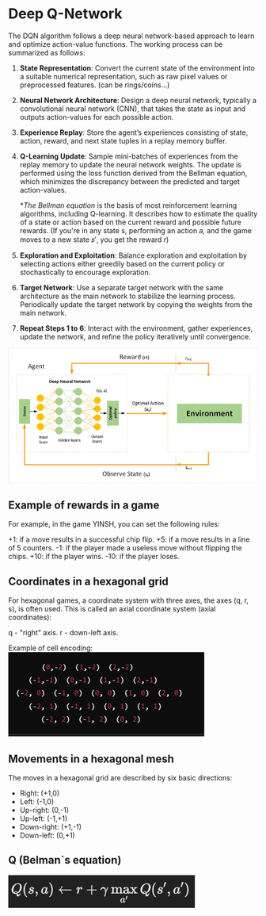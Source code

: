 # Deep Q-Network 

The DQN algorithm follows a deep neural network-based approach to learn and optimize action-value functions. The working process can be summarized as follows:

1. **State Representation**: Convert the current state of the environment into a suitable numerical representation, such as raw pixel values or preprocessed features. (can be rings/coins...)
2. **Neural Network Architecture**: Design a deep neural network, typically a convolutional neural network (CNN), that takes the state as input and outputs action-values for each possible action.
3. **Experience Replay**: Store the agent’s experiences consisting of state, action, reward, and next state tuples in a replay memory buffer.
4. **Q-Learning Update**: Sample mini-batches of experiences from the replay memory to update the neural network weights. The update is performed using the loss function derived from the Bellman equation, which minimizes the discrepancy between the predicted and target action-values. 

    **The Bellman equation* is the basis of most reinforcement learning algorithms, including Q-learning. It describes how to estimate the quality of a state or action based on the current reward and possible future rewards. (If you're in any state s, performing an action 𝑎, and the game moves to a new state 𝑠′, you get the reward 𝑟)

5. **Exploration and Exploitation**: Balance exploration and exploitation by selecting actions either greedily based on the current policy or stochastically to encourage exploration.

6. **Target Network**: Use a separate target network with the same architecture as the main network to stabilize the learning process. Periodically update the target network by copying the weights from the main network.

7. **Repeat Steps 1 to 6**: Interact with the environment, gather experiences, update the network, and refine the policy iteratively until convergence.

![alt text](image.png)

## Example of rewards in a game
For example, in the game YINSH, you can set the following rules:

+1: if a move results in a successful chip flip.
+5: if a move results in a line of 5 counters.
-1: if the player made a useless move without flipping the chips.
+10: if the player wins.
-10: if the player loses.

## Coordinates in a hexagonal grid
For hexagonal games, a coordinate system with three axes, the axes (q, r, s), is often used. This is called an axial coordinate system (axial coordinates):

q  - "right" axis.
r - down-left axis.

Example of cell encoding:
![alt text](image-1.png)

## Movements in a hexagonal mesh
The moves in a hexagonal grid are described by six basic directions:

* Right: (+1,0)
* Left: (-1,0)
* Up-right: (0,-1)
* Up-left: (-1,+1)
* Down-right: (+1,-1)
* Down-left:  (0,+1)

## Q (Belman`s equation)

![alt text](image-2.png)